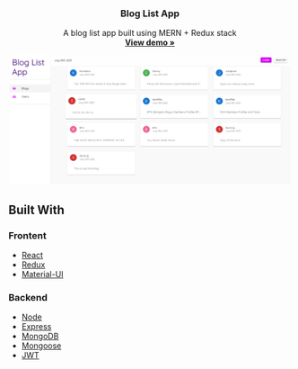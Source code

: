<p align="center">
  <h3 align="center">Blog List App</h3>

  <p align="center">
    A blog list app built using MERN + Redux stack
    <br />
    <a href="https://blog-list-app-mern.herokuapp.com/" target="_blank"><strong>View demo »</strong></a>
  </p>

  <div align="center">
    <a href="https://my-list-by-srhqmp.herokuapp.com/"  target="_blank">
    <img src="./img/img1.PNG" alt="project image" width="500" height="auto">
  </a>
  </div>
</p>

## Built With

### Frontent

- [React](https://reactjs.org/)
- [Redux](https://redux.js.org/)
- [Material-UI](https://material-ui.com/)

### Backend

- [Node](https://nodejs.org/en/)
- [Express](https://expressjs.com/)
- [MongoDB](https://www.mongodb.com/)
- [Mongoose](https://mongoosejs.com/)
- [JWT](https://jwt.io/)
